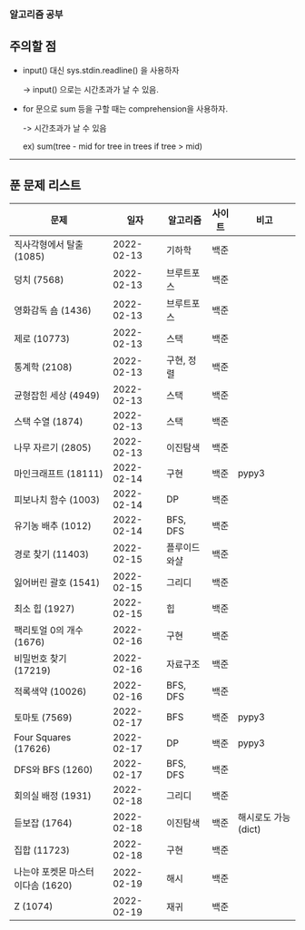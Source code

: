 ### 알고리즘 공부

## 주의할 점
* input() 대신 sys.stdin.readline() 을 사용하자

    -> input() 으로는 시간초과가 날 수 있음.
* for 문으로 sum 등을 구할 때는 comprehension을 사용하자.

    -> 시간초과가 날 수 있음
    
    ex) sum(tree - mid for tree in trees if tree > mid)

___



## 푼 문제 리스트

| 문제 | 일자 | 알고리즘 | 사이트 | 비고 |
| ---- | ---- | -------- | ------ | ------ |
|직사각형에서 탈출 (1085) |2022-02-13 |기하학 |백준 | |
|덩치 (7568) |2022-02-13 |브루트포스 |백준 | |
|영화감독 숌 (1436) |2022-02-13 |브루트포스 |백준 | |
|제로 (10773) |2022-02-13 |스택 |백준 | |
|통계학 (2108) |2022-02-13 |구현, 정렬 |백준 | |
|균형잡힌 세상 (4949) |2022-02-13 |스택 |백준 | |
|스택 수열 (1874) |2022-02-13 |스택 |백준 | |
|나무 자르기 (2805) |2022-02-13 |이진탐색 |백준 | |
|마인크래프트 (18111) |2022-02-14 |구현 |백준 |pypy3 |
|피보나치 함수 (1003) |2022-02-14 |DP |백준 | |
|유기농 배추 (1012) |2022-02-14 |BFS, DFS |백준 | |
|경로 찾기 (11403) |2022-02-15 |플루이드 와샬 |백준 | |
|잃어버린 괄호 (1541) |2022-02-15 |그리디 |백준 | |
|최소 힙 (1927) |2022-02-15 |힙 |백준 | |
|팩리토얼 0의 개수 (1676) |2022-02-16 |구현 |백준 | |
|비밀번호 찾기 (17219) |2022-02-16 |자료구조 |백준 | |
|적록색약 (10026) |2022-02-16 |BFS, DFS |백준 | |
|토마토 (7569) |2022-02-17 |BFS |백준 |pypy3 |
|Four Squares (17626) |2022-02-17 |DP |백준 |pypy3 |
|DFS와 BFS (1260) |2022-02-17 |BFS, DFS |백준 | |
|회의실 배정 (1931) |2022-02-18 |그리디 |백준 | |
|듣보잡 (1764) |2022-02-18 |이진탐색 |백준 |해시로도 가능 (dict) |
|집합 (11723) |2022-02-18 |구현 |백준 | |
|나는야 포켓몬 마스터 이다솜 (1620) |2022-02-19 |해시 |백준 | |
|Z (1074) |2022-02-19 |재귀 |백준 | |